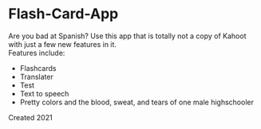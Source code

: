 # Flash-Card-App
Are you bad at Spanish? Use this app that is totally not a copy of Kahoot with just a few new features in it.  
Features include:
- Flashcards
- Translater
- Test
- Text to speech
- Pretty colors and the blood, sweat, and tears of one male highschooler

Created 2021
